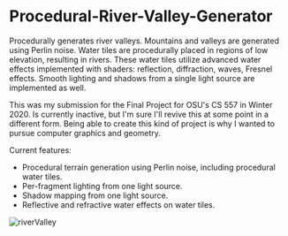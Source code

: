 # Procedural-River-Valley-Generator

Procedurally generates river valleys. 
Mountains and valleys are generated using Perlin noise.
Water tiles are procedurally placed in regions of low elevation, resulting in rivers.
These water tiles utilize advanced water effects implemented with shaders: reflection, diffraction, waves, Fresnel effects.
Smooth lighting and shadows from a single light source are implemented as well.

This was my submission for the Final Project for OSU's CS 557 in Winter 2020.
Is currently inactive, but I'm sure I'll revive this at some point in a different form. Being able to create this kind of project is why I wanted to pursue computer graphics and geometry.


Current features:
* Procedural terrain generation using Perlin noise, including procedural water tiles.
* Per-fragment lighting from one light source.
* Shadow mapping from one light source.
* Reflective and refractive water effects on water tiles.

![riverValley](https://github.com/user-attachments/assets/e2ab6057-43e5-4ae3-b8c0-5ff82baabc98)
